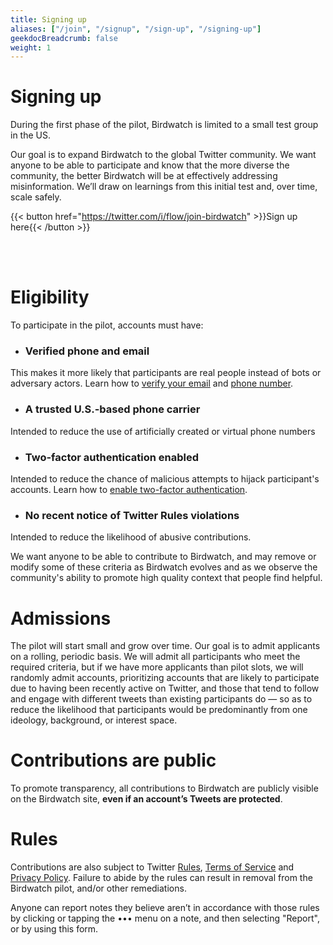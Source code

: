 ```yaml
---
title: Signing up
aliases: ["/join", "/signup", "/sign-up", "/signing-up"]
geekdocBreadcrumb: false
weight: 1
---
```


# Signing up

During the first phase of the pilot, Birdwatch is limited to a small test group in the US.

Our goal is to expand Birdwatch to the global Twitter community. We want anyone to be able to participate and know that the more diverse the community, the better Birdwatch will be at effectively addressing misinformation. We’ll draw on learnings from this initial test and, over time, scale safely.

{{< button href="https://twitter.com/i/flow/join-birdwatch" >}}Sign up here{{< /button >}}

<br>
<br>

# Eligibility

To participate in the pilot, accounts must have:

- ### **Verified phone and email**

This makes it more likely that participants are real people instead of bots or adversary actors. Learn how to [verify your email](https://help.twitter.com/managing-your-account/cant-confirm-my-email-address) and [phone number](https://help.twitter.com/managing-your-account/how-to-add-a-phone-number-to-your-account).

- ### **A trusted U.S.-based phone carrier**

Intended to reduce the use of artificially created or virtual phone numbers

- ### **Two-factor authentication enabled**

Intended to reduce the chance of malicious attempts to hijack participant's accounts.
Learn how to [enable two-factor authentication](https://help.twitter.com/managing-your-account/two-factor-authentication).

- ### **No recent notice of Twitter Rules violations**

Intended to reduce the likelihood of abusive contributions.

We want anyone to be able to contribute to Birdwatch, and may remove or modify some of these criteria as Birdwatch evolves and as we observe the community's ability to promote high quality context that people find helpful.

# Admissions

The pilot will start small and grow over time. Our goal is to admit applicants on a rolling, periodic basis. We will admit all participants who meet the required criteria, but if we have more applicants than pilot slots, we will randomly admit accounts, prioritizing accounts that are likely to participate due to having been recently active on Twitter, and those that tend to follow and engage with different tweets than existing participants do — so as to reduce the likelihood that participants would be predominantly from one ideology, background, or interest space.

# Contributions are public

To promote transparency, all contributions to Birdwatch are publicly visible on the Birdwatch site, **even if an account’s Tweets are protected**.

# Rules

Contributions are also subject to Twitter [Rules](https://help.twitter.com/rules-and-policies/twitter-rules), [Terms of Service](https://twitter.com/tos) and [Privacy Policy](https://twitter.com/privacy). Failure to abide by the rules can result in removal from the Birdwatch pilot, and/or other remediations.

Anyone can report notes they believe aren’t in accordance with those rules by clicking or tapping the ••• menu on a note, and then selecting "Report", or by using this form.
